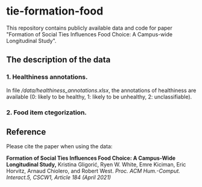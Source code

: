 # tie-formation-food

This repository contains publicly available data and code for paper "Formation of Social Ties Influences Food Choice: A Campus-wide Longitudinal Study".
 
## The description of the data

### 1. Healthiness annotations.

In file */data/healthiness_annotations.xlsx*, the annotations of healthiness are available (0: likely to be healthy, 1: likely to be unhealthy, 2: unclassifiable).

### 2. Food item ctegorization.

## Reference

Please cite the paper when using the data:

**Formation of Social Ties Influences Food Choice: A Campus-Wide Longitudinal Study,** Kristina Gligori&#263;, Ryen W. White, Emre Kiciman, Eric Horvitz, Arnaud Chiolero, and Robert West. *Proc. ACM Hum.-Comput. Interact.5, CSCW1, Article 184 (April 2021)*
